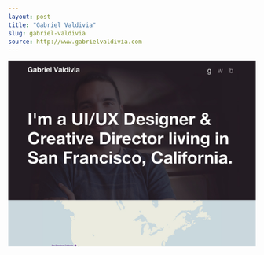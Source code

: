 ```yaml
---
layout: post
title: "Gabriel Valdivia"
slug: gabriel-valdivia
source: http://www.gabrielvaldivia.com
---
```


<img src="/assets/img/screenshots/gabriel-valdivia.jpg">
